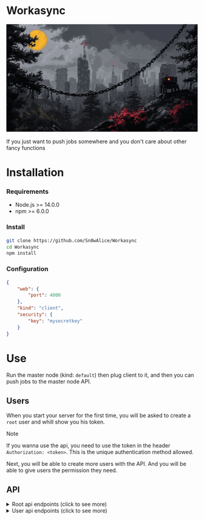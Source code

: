 # Workasync

![Workasync](./.github/banner.png)

If you just want to push jobs somewhere and you don't care about other fancy functions

# Installation

### Requirements
- Node.js >= 14.0.0
- npm >= 6.0.0

### Install
```bash
git clone https://github.com/Sn0wAlice/Workasync
cd Workasync
npm install
```

### Configuration
```json
{
    "web": {
        "port": 4000
    },
    "kind": "client",
    "security": {
        "key": "mysecretkey"
    }
}
```

# Use
Run the master node (kind: `default`) then plug client to it, and then you can push jobs to the master node API.

## Users

When you start your server for the first time, you will be asked to create a `root` user and whill show you his token.

> [!NOTE]
> If you wanna use the api, you need to use the token in the header `Authorization: <token>`. This is the unique authentication method allowed.

Next, you will be able to create more users with the API. And you will be able to give users the permission they need.

## API


<details>
  <summary>Root api endpoints (click to see more)</summary>


### 1. Create a new user
**Endpoint:**  
`GET /api/users/create/{username}`  

**Description:**  
Will create user named `username` and will send you the auth token.

**Response Example:**
```json
{
    "error": false,
    "message": "User alice created with apikey: eca1815f-1eb5-443f-9a34-0856ae9afe9a"
}
```

### 2. List all users
**Endpoint:**  
`GET /api/users/list`  

**Description:**  
Will send you the list with all users (except the auth token available in `./config/users.json`).

**Response Example:**
```json
{
    "error": false,
    "message": "User alice created with apikey: eca1815f-1eb5-443f-9a34-0856ae9afe9a"
}
```

### 3. Delete a user
**Endpoint:**  
`GET /api/users/delete/{username}`  

**Description:**  
Will delete user named `username`.

**Response Example:**
```json
{
    "error": false,
    "message": "User alice deleted"
}
```


</details>

<details>
  <summary>User api endpoints (click to see more)</summary>


### 1. Claim server
**Endpoint:**  
`GET /api/clients/claim/{serveruuid}`  

**Description:**  
Will claim server `serveruuid` to the user. (use the key showed in client console)

**Response Example:**
```json
{
    "error": false,
    "message": "Server claimed"
}
```

> [!NOTE]
> You can only claim one time a server.

### 2. Share server
**Endpoint:**  
`GET /api/clients/share/{serveruuid}/{username}`  

**Description:**  
Will share the acces to server `serveruuid` to the user `username`.

**Response Example:**
```json
{
    "error": false,
    "message": "Server shared"
}
```


</details>